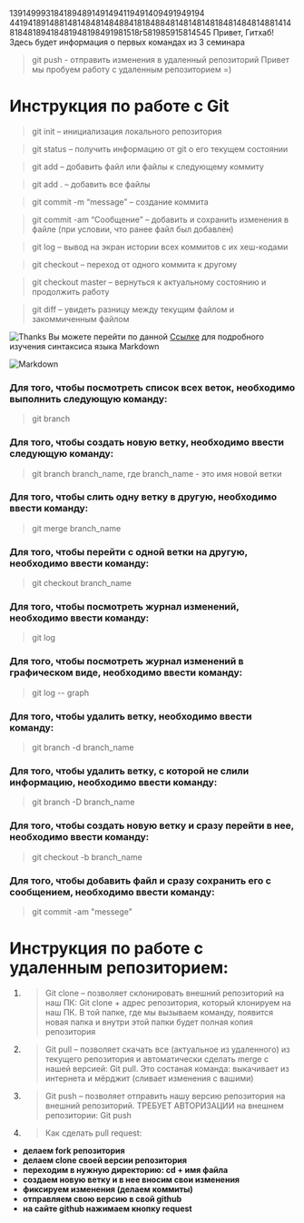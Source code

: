 1391499931841894891491494119491409491949194
4419418914881481484814848841818488481481481481848148481488141481848189418481948198491981518г581985915814545
Привет, Гитхаб! Здесь будет информация о первых командах из 3 семинара
> git push - отправить изменения в удаленный репозиторий 
Привет мы пробуем работу с удаленным репозиторием =)

# Инструкция по работе с Git
 > git init – инициализация локального репозитория

 > git status – получить информацию от git о его текущем состоянии

 > git add – добавить файл или файлы к следующему коммиту

 > git add . – добавить все файлы

 > git commit -m “message” – создание коммита

 > git commit -am “Сообщение” – добавить и сохранить изменения в файле (при условии, что ранее файл был добавлен)

 > git log – вывод на экран истории всех коммитов с их хеш-кодами

 > git checkout – переход от одного коммита к другому

 > git checkout master – вернуться к актуальному состоянию и продолжить работу

 > git diff – увидеть разницу между текущим файлом и закоммиченным файлом

![Thanks](https://myslide.ru/documents_2/27cbd237de6d116d5969227b6aee9347/img13.jpg)
Вы можете перейти по данной [Ссылке]("https://stavis-dev.github.io/docusaurus-basics/markdown-syntax/?ysclid=lu8q3mwz8u914495635") для подробного изучения синтаксиса языка Markdown 

![Markdown](https://trofimovdigital.ru/wp-content/uploads/markdown-guide/markdown-guide.jpg)

### Для того, чтобы посмотреть список всех веток, необходимо выполнить следующую команду: 
> git branch
### Для того, чтобы создать новую ветку, необходимо ввести следующую команду: 
> git branch branch_name, где branch_name - это имя новой ветки
### Для того, чтобы слить одну ветку в другую, необходимо ввести команду: 
> git merge branch_name
### Для того, чтобы перейти с одной ветки на другую, необходимо ввести команду:
> git checkout branch_name
### Для того, чтобы посмотреть журнал изменений, необходимо ввести команду: 
> git log
### Для того, чтобы посмотреть журнал изменений в графическом виде, необходимо ввести команду: 
> git log -- graph
### Для того, чтобы удалить ветку, необходимо ввести команду:
> git branch -d branch_name

### Для того, чтобы удалить ветку, с которой не слили информацию, необходимо ввести команду: 
> git branch -D branch_name
### Для того, чтобы создать новую ветку и сразу перейти в нее, необходимо ввести команду: 
> git checkout -b branch_name
### Для того, чтобы добавить файл и сразу сохранить его с сообщением, необходимо ввести команду: 
> git commit -am "messege"

# Инструкция по работе с удаленным репозиторием: 

1.	> Git clone – позволяет склонировать внешний репозиторий на наш ПК:
Git clone + адрес репозитория, который клонируем на наш ПК. В той папке, где мы вызываем команду, появится новая папка и внутри этой папки будет полная копия репозитория
2.	> Git pull – позволяет скачать все (актуальное из удаленного) из текущего репозитория и автоматически сделать merge с нашей версией: Git pull. Это состаная команда: выкачивает из интернета и мёрджит (сливает изменения с вашими)
3.	> Git push – позволяет отправить нашу версию репозитория на внешний репозиторий. ТРЕБУЕТ АВТОРИЗАЦИИ на внешнем репозитории: Git push
4.	> Как сделать pull request:
- **делаем fork репозитория**
- **делаем clone своей версии репозитория**
- **переходим в нужную директорию: cd + имя файла**
- **создаем новую ветку и в нее вносим свои изменения**
- **фиксируем изменения (делаем коммиты)**
- **отправляем свою версию в свой github**
- **на сайте github нажимаем кнопку request**